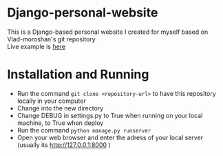 # Django-personal-website

This is a Django-based personal website I created for myself based on Vlad-moroshan's git repository  
Live example is [here](https://fangyiyu.herokuapp.com/)

# Installation and Running

* Run the command `git clone <repository-url>` to have this repository locally in your computer
* Change into the new directory
* Change DEBUG in settings.py to True when running on your local machine, to True when deploy
* Run the command `python manage.py runserver`
* Open your web browser and enter the adress of your local server (usually its http://127.0.0.1:8000 )
